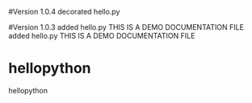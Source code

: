 #Version 1.0.4
decorated hello.py

#Version 1.0.3
added hello.py
 THIS IS  A DEMO DOCUMENTATION FILE
added hello.py
 THIS IS  A DEMO DOCUMENTATION FILE
# hellopython
hellopython
